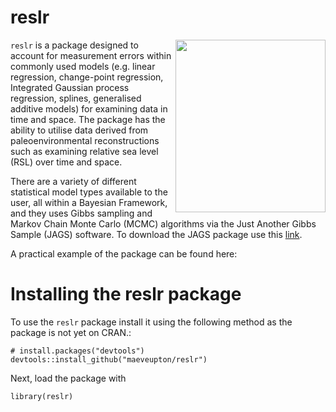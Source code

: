 # reslr

<!-- badges: start -->
<img src="https://github.com/maeveupton/reslr_extra/blob/main/reslr_badge/reslr_badge.png" width="240" height="276" align="right" />
<!-- badges: end -->

 
`reslr` is a package designed to account for measurement errors within commonly used models (e.g. linear regression, change-point regression, Integrated Gaussian process regression, splines, generalised additive models) for examining data in time and space. The package has the ability to utilise data derived from paleoenvironmental reconstructions such as examining relative sea level (RSL) over time and space. 

There are a variety of different statistical model types available to the user, all within a Bayesian Framework, and they uses Gibbs sampling and Markov Chain Monte Carlo (MCMC) algorithms via the Just Another Gibbs Sample (JAGS) software. To download the JAGS package use this [link](https://sourceforge.net/projects/mcmc-jags/). 

A practical example of the package can be found here:


# Installing the reslr package
To use the `reslr` package install it using the following method as the package is not yet on CRAN.:
```{r}
# install.packages("devtools")
devtools::install_github("maeveupton/reslr")
```

Next, load the package with
```{r}
library(reslr)
```

